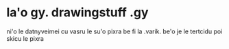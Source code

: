 # la'o gy. drawingstuff .gy
ni'o le datnyveimei cu vasru le su'o pixra be fi la .varik. be'o je le tertcidu poi skicu le pixra
